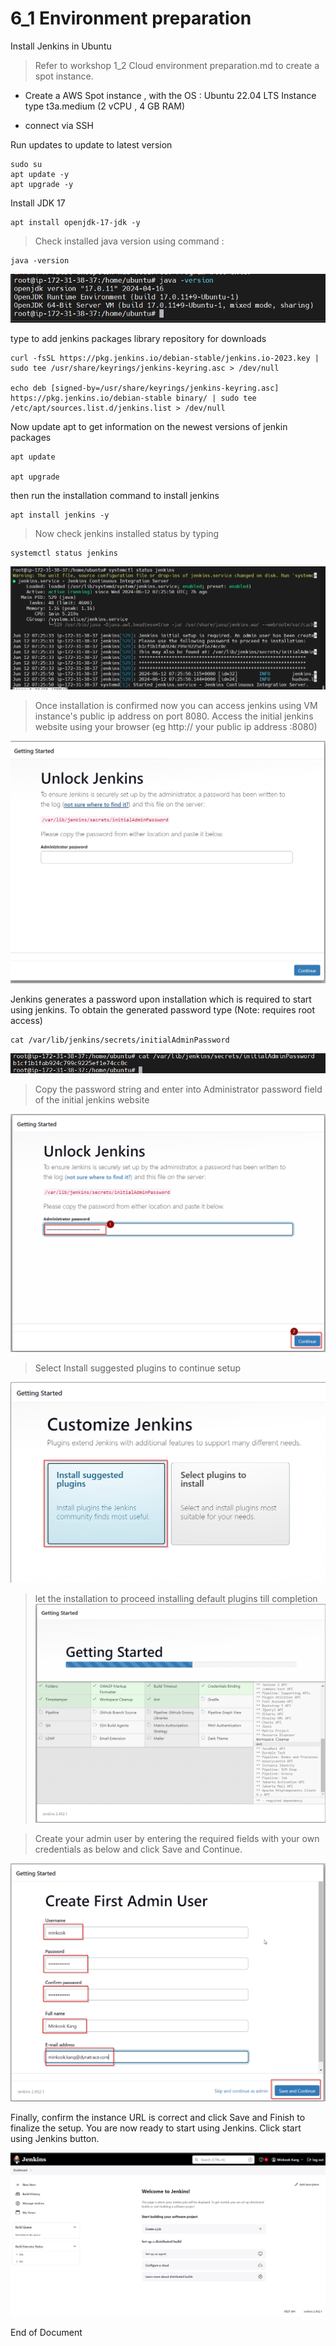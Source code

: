 # 6_1 Environment preparation

Install Jenkins in Ubuntu

> Refer to workshop 1_2 Cloud environment preparation.md to create a spot instance. 

- Create a AWS Spot instance , with the 
  OS : Ubuntu 22.04 LTS
  Instance type t3a.medium  (2 vCPU , 4 GB RAM)

- connect via SSH

Run updates to update to latest version
```
sudo su
apt update -y
apt upgrade -y
```

Install JDK 17
```
apt install openjdk-17-jdk -y
```


> Check installed java version using command : 
```
java -version
```
 
![](https://github.com/hakansuku/D1APACTraining/blob/main/images/SRE/jdkversion.png?raw=true)

type to add jenkins packages library repository for downloads

```
curl -fsSL https://pkg.jenkins.io/debian-stable/jenkins.io-2023.key | sudo tee /usr/share/keyrings/jenkins-keyring.asc > /dev/null

echo deb [signed-by=/usr/share/keyrings/jenkins-keyring.asc]  https://pkg.jenkins.io/debian-stable binary/ | sudo tee /etc/apt/sources.list.d/jenkins.list > /dev/null

```

Now update apt to get information on the newest versions of jenkin packages
```
apt update

apt upgrade
```
then run the installation command to install jenkins
```
apt install jenkins -y
```

> Now check jenkins installed status by typing
```
systemctl status jenkins
```
![](https://github.com/hakansuku/D1APACTraining/blob/main/images/SRE/jenkinsservice.png?raw=true)

> Once installation is confirmed now you can access jenkins using VM instance's public ip address on port 8080.
Access the initial jenkins website using your browser (eg http:// your public ip address :8080)

![](https://github.com/hakansuku/D1APACTraining/blob/main/images/SRE/unlockJenkins.png?raw=true)

Jenkins generates a password upon installation which is required to start using jenkins.
To obtain the generated password type (Note: requires root access)
```
cat /var/lib/jenkins/secrets/initialAdminPassword
```

![](https://github.com/hakansuku/D1APACTraining/blob/main/images/SRE/adminpass.png?raw=true)

> Copy the password string and enter into Administrator password field of the initial jenkins website

![](https://github.com/hakansuku/D1APACTraining/blob/main/images/SRE/passwordcontinue.png?raw=true)

> Select Install suggested plugins to continue setup

![](https://github.com/hakansuku/D1APACTraining/blob/main/images/SRE/suggestedplugins.png?raw=true)

> let the installation to proceed installing default plugins till completion
![](https://github.com/hakansuku/D1APACTraining/blob/main/images/SRE/installplugins.png?raw=true)

> Create your admin user by entering the required fields with your own credentials as below and click Save and Continue.

![](https://github.com/hakansuku/D1APACTraining/blob/main/images/SRE/createadminuser.png?raw=true)

Finally, confirm the instance URL is correct and click Save and Finish to finalize the setup.
You are now ready to start using Jenkins.  Click start using Jenkins button. 

![](https://github.com/hakansuku/D1APACTraining/blob/main/images/SRE/jenkinsstartpage.png?raw=true)

End of Document



